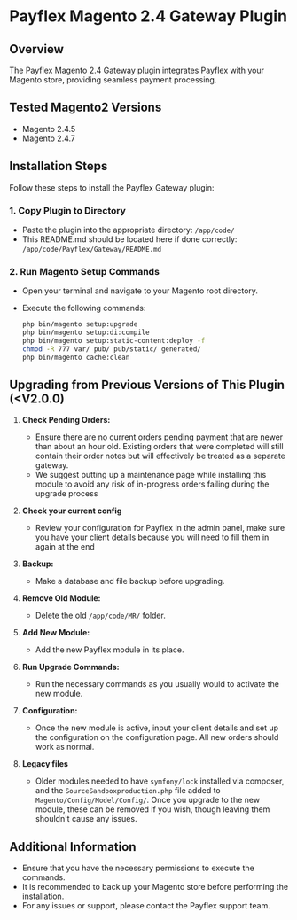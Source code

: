 # Payflex Magento 2.4 Gateway Plugin

## Overview

The Payflex Magento 2.4 Gateway plugin integrates Payflex with your Magento store, providing seamless payment processing.

## Tested Magento2 Versions

- Magento 2.4.5
- Magento 2.4.7

## Installation Steps

Follow these steps to install the Payflex Gateway plugin:

### 1. Copy Plugin to Directory

- Paste the plugin into the appropriate directory: `/app/code/`
- This README.md should be located here if done correctly: `/app/code/Payflex/Gateway/README.md`

### 2. Run Magento Setup Commands

- Open your terminal and navigate to your Magento root directory.
- Execute the following commands:

  ```bash
  php bin/magento setup:upgrade
  php bin/magento setup:di:compile
  php bin/magento setup:static-content:deploy -f
  chmod -R 777 var/ pub/ pub/static/ generated/
  php bin/magento cache:clean

## Upgrading from Previous Versions of This Plugin (<V2.0.0)

1. **Check Pending Orders:**
   - Ensure there are no current orders pending payment that are newer than about an hour old. Existing orders that were completed will still contain their order notes but will effectively be treated as a separate gateway.
   - We suggest putting up a maintenance page while installing this module to avoid any risk of in-progress orders failing during the upgrade process
2. **Check your current config**
   - Review your configuration for Payflex in the admin panel, make sure you have your client details because you will need to fill them in again at the end
3. **Backup:**
   - Make a database and file backup before upgrading.

4. **Remove Old Module:**
   - Delete the old `/app/code/MR/` folder.

5. **Add New Module:**
   - Add the new Payflex module in its place.

6. **Run Upgrade Commands:**
   - Run the necessary commands as you usually would to activate the new module.

7. **Configuration:**
   - Once the new module is active, input your client details and set up the configuration on the configuration page. All new orders should work as normal.

8. **Legacy files**
   - Older modules needed to have `symfony/lock` installed via composer, and the `SourceSandboxproduction.php` file added to `Magento/Config/Model/Config/`. Once
   you upgrade to the new module, these can be removed if you wish, though leaving them shouldn't cause any issues.

## Additional Information

- Ensure that you have the necessary permissions to execute the commands.
- It is recommended to back up your Magento store before performing the installation.
- For any issues or support, please contact the Payflex support team.
